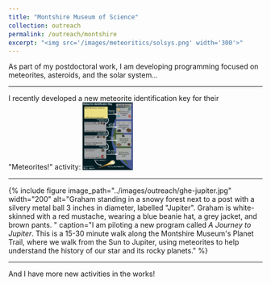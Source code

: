 ```yaml
---
title: "Montshire Museum of Science"
collection: outreach
permalink: /outreach/montshire
excerpt: "<img src='/images/meteoritics/solsys.png' width='300'>"
---
```


As part of my postdoctoral work, I am developing programming focused on meteorites, asteroids, and the solar system...

---

I recently developed a new meteorite identification key for their "Meteorites!" activity:
[<img src='/images/outreach/metkey.jpg' width='100'>](../files/outreach/../meteoritekey_2022.pdf)

---

{% include figure image_path="../images/outreach/ghe-jupiter.jpg" width="200" alt="Graham standing in a snowy forest next to a post with a silvery metal ball 3 inches in diameter, labelled "Jupiter". Graham is white-skinned with a red mustache, wearing a blue beanie hat, a grey jacket, and brown pants. " caption="I am piloting a new program called <i>A Journey to Jupiter</i>. This is a 15-30 minute walk along the Montshire Museum's Planet Trail, where we walk from the Sun to Jupiter, using meteorites to help understand the history of our star and its rocky planets." %}

---

And I have more new activities in the works!
